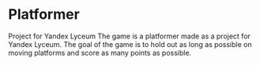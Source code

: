 # Platformer
Project for Yandex Lyceum
The game is a platformer made as a project for Yandex Lyceum.
The goal of the game is to hold out as long as possible on moving platforms and score as many points as possible.
